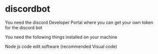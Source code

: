 # discordbot
 

You need the discord Developer Portal where you can get your own token for the discord bot


You need the following things installed on your machine

Node js
code edit software (recommended Visual code)
